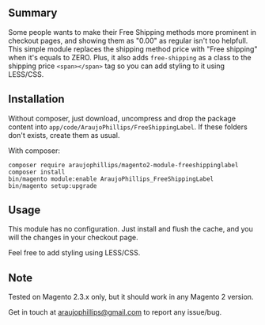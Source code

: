 ## Summary

Some people wants to make their Free Shipping methods more prominent in checkout pages, and showing them as "0.00" as regular isn't too helpfull.
This simple module replaces the shipping method price with "Free shipping" when it's equals to ZERO. Plus, it also adds `free-shipping` as a class to the
shipping price `<span></span>` tag so you can add styling to it using LESS/CSS.

## Installation

Without composer, just download, uncompress and drop the package content into `app/code/AraujoPhillips/FreeShippingLabel`. If these folders don't exists, create them as usual.

With composer:

```
composer require araujophillips/magento2-module-freeshippinglabel
composer install
bin/magento module:enable AraujoPhillips_FreeShippingLabel
bin/magento setup:upgrade
```

## Usage

This module has no configuration. Just install and flush the cache, and you will the changes in your checkout page.

Feel free to add styling using LESS/CSS.

## Note

Tested on Magento 2.3.x only, but it should work in any Magento 2 version.

Get in touch at araujophillips@gmail.com to report any issue/bug.
